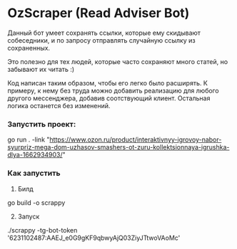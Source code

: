 # OzScraper (Read Adviser Bot)

Данный бот умеет сохранять ссылки, которые ему скидывают собеседники, и по запросу отправлять
случайную ссылку из сохраненных.

Это полезно для тех людей, которые часто сохраняют много статей, но забывают их читать :)

Код написан таким образом, чтобы его легко было расширять. К примеру, к нему без труда можно
добавить реализацию для любого другого мессенджера, добавив соотствующий клиент. Остальная логика
останется без изменений.



### Запустить проект:

go run . -link "https://www.ozon.ru/product/interaktivnyy-igrovoy-nabor-syurpriz-mega-dom-uzhasov-smashers-ot-zuru-kollektsionnaya-igrushka-dlya-1662934903/"



###   Как запустить

1) Билд

go build -o scrappy


2) Запуск

./scrappy -tg-bot-token '6231102487:AAEJ_e0G9gKF9qbwyAjQ03ZiyJTtwoVAoMc'